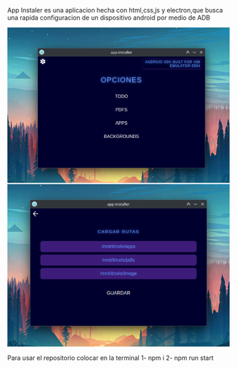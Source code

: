 App Instaler es una aplicacion hecha con html,css,js y electron,que busca una rapida configuracion de un dispositivo android por medio de ADB


![Imagen de pantalla de inicio](https://github.com/toritomaxxx/app-intaller/blob/master/Image/Inicio.png)
![Imagen de pantalla de configuracion](https://github.com/toritomaxxx/app-intaller/blob/master/Image/Configuracion.png)

Para usar el repositorio colocar en la terminal
1- npm i
2- npm run start

